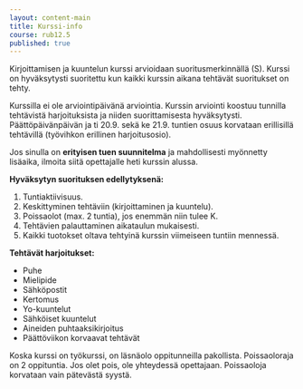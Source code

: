 ```yaml
---
layout: content-main
title: Kurssi-info
course: rub12.5
published: true
---
```

Kirjoittamisen ja kuuntelun kurssi arvioidaan suoritusmerkinnällä (S). Kurssi on hyväksytysti suoritettu kun kaikki kurssin aikana tehtävät suoritukset on tehty.

Kurssilla ei ole arviointipäivänä arviointia. Kurssin arviointi koostuu tunnilla tehtävistä harjoituksista ja niiden suorittamisesta hyväksytysti. Päättöpäivänpäivän ja ti 20.9. sekä ke 21.9. tuntien osuus korvataan erillisillä tehtävillä (työvihkon erillinen harjoitusosio).

Jos sinulla on **erityisen tuen suunnitelma** ja mahdollisesti myönnetty lisäaika, ilmoita siitä opettajalle heti kurssin alussa.

**Hyväksytyn suorituksen edellytyksenä:**

1. Tuntiaktiivisuus.
2. Keskittyminen tehtäviin (kirjoittaminen ja kuuntelu).
4. Poissaolot (max. 2 tuntia), jos enemmän niin tulee K. 
5. Tehtävien palauttaminen aikataulun mukaisesti.
6. Kaikki tuotokset oltava tehtyinä kurssin viimeiseen tuntiin mennessä.

**Tehtävät harjoitukset:**

- Puhe
- Mielipide
- Sähköpostit
- Kertomus
- Yo-kuuntelut
- Sähköiset kuuntelut
- Aineiden puhtaaksikirjoitus
- Päättöviikon korvaavat tehtävät

Koska kurssi on työkurssi, on läsnäolo oppitunneilla pakollista. Poissaoloraja on 2 oppituntia. Jos olet pois, ole yhteydessä opettajaan. Poissaoloja korvataan vain pätevästä syystä.
